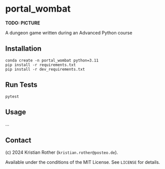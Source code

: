 
# portal_wombat

**TODO: PICTURE**

A dungeon game written during an Advanced Python course

## Installation

    conda create -n portal_wombat python=3.11
    pip install -r requirements.txt
    pip install -r dev_requirements.txt

## Run Tests

    pytest

## Usage

...

## Contact

(c) 2024 Kristian Rother (`kristian.rother@posteo.de`).

Available under the conditions of the MIT License. See `LICENSE` for details.
